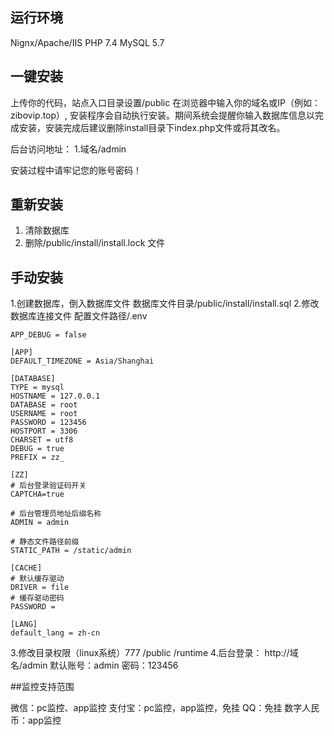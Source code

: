 ## 运行环境

Nignx/Apache/IIS
PHP 7.4
MySQL 5.7

## 一键安装
上传你的代码，站点入口目录设置/public
在浏览器中输入你的域名或IP（例如：zibovip.top）,
安装程序会自动执行安装。期间系统会提醒你输入数据库信息以完成安装，安装完成后建议删除install目录下index.php文件或将其改名。

后台访问地址：
1.域名/admin

安装过程中请牢记您的账号密码！

## 重新安装
1. 清除数据库
2. 删除/public/install/install.lock 文件

## 手动安装
1.创建数据库，倒入数据库文件
数据库文件目录/public/install/install.sql
2.修改数据库连接文件
配置文件路径/.env
~~~
APP_DEBUG = false

[APP]
DEFAULT_TIMEZONE = Asia/Shanghai

[DATABASE]
TYPE = mysql
HOSTNAME = 127.0.0.1
DATABASE = root
USERNAME = root
PASSWORD = 123456
HOSTPORT = 3306
CHARSET = utf8
DEBUG = true
PREFIX = zz_

[ZZ]
# 后台登录验证码开关
CAPTCHA=true

# 后台管理员地址后缀名称
ADMIN = admin

# 静态文件路径前缀
STATIC_PATH = /static/admin

[CACHE]
# 默认缓存驱动
DRIVER = file
# 缓存驱动密码
PASSWORD = 

[LANG]
default_lang = zh-cn

~~~
3.修改目录权限（linux系统）777
/public
/runtime
4.后台登录：
http://域名/admin
默认账号：admin 密码：123456

##监控支持范围

微信：pc监控、app监控
支付宝：pc监控，app监控，免挂
QQ：免挂
数字人民币：app监控
